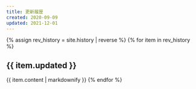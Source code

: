 ```yaml
---
title: 更新履歴
created: 2020-09-09
updated: 2021-12-01
---
```

{% assign rev_history = site.history | reverse %}
{% for item in rev_history %}
## <a name="{{ item.updated }}">{{ item.updated }}</a>
{{ item.content | markdownify }}
{% endfor %}
